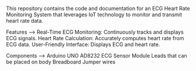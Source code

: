 This repository contains the code and documentation for an ECG Heart Rate Monitoring System that leverages IoT technology to monitor and transmit heart rate data.

Features -->
Real-Time ECG Monitoring: Continuously tracks and displays ECG signals.
Heart Rate Calculation: Accurately computes heart rate from ECG data.
User-Friendly Interface: Displays ECG and heart rate.

Components -->
Arduino UNO
AD8232 ECG Sensor Module
Leads that can be placed on body
Breadboard
Jumper wires


